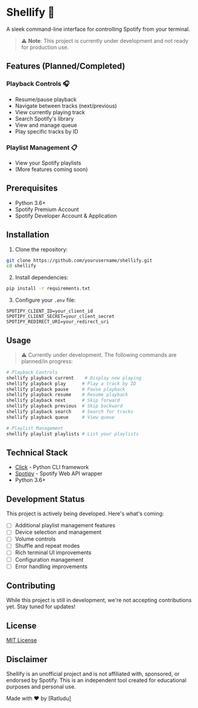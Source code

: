 # Shellify 🎵

A sleek command-line interface for controlling Spotify from your terminal.

> ⚠️ **Note**: This project is currently under development and not ready for production use.

## Features (Planned/Completed)

### Playback Controls 🎧
- Resume/pause playback
- Navigate between tracks (next/previous)
- View currently playing track
- Search Spotify's library
- View and manage queue
- Play specific tracks by ID

### Playlist Management 📋
- View your Spotify playlists
- (More features coming soon)

## Prerequisites

- Python 3.6+
- Spotify Premium Account
- Spotify Developer Account & Application

## Installation

1. Clone the repository:
```bash
git clone https://github.com/yourusername/shellify.git
cd shellify
```

2. Install dependencies:
```bash
pip install -r requirements.txt
```

3. Configure your `.env` file:
```
SPOTIPY_CLIENT_ID=your_client_id
SPOTIPY_CLIENT_SECRET=your_client_secret
SPOTIPY_REDIRECT_URI=your_redirect_uri
```

## Usage

> ⚠️ Currently under development. The following commands are planned/in progress:

```bash
# Playback Controls
shellify playback current    # Display now playing
shellify playback play      # Play a track by ID
shellify playback pause     # Pause playback
shellify playback resume    # Resume playback
shellify playback next      # Skip forward
shellify playback previous  # Skip backward
shellify playback search    # Search for tracks
shellify playback queue     # View queue

# Playlist Management
shellify playlist playlists # List your playlists
```

## Technical Stack

- [Click](https://click.palletsprojects.com/) - Python CLI framework
- [Spotipy](https://spotipy.readthedocs.io/) - Spotify Web API wrapper
- Python 3.6+

## Development Status

This project is actively being developed. Here's what's coming:
- [ ] Additional playlist management features
- [ ] Device selection and management
- [ ] Volume controls
- [ ] Shuffle and repeat modes
- [ ] Rich terminal UI improvements
- [ ] Configuration management
- [ ] Error handling improvements

## Contributing

While this project is still in development, we're not accepting contributions yet. Stay tuned for updates!

## License

[MIT License](LICENSE)

## Disclaimer

Shellify is an unofficial project and is not affiliated with, sponsored, or endorsed by Spotify. This is an independent tool created for educational purposes and personal use.

Made with ♥️ by [Ratludu]

